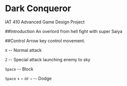 Dark Conqueror
==============
IAT 410 Advanced Game Design Project

##Introduction
An overlord from hell fight with super Saiya

##Control
Arrow key control movement.

`X` -- Normal attack

`Z` -- Special attack launching enemy to sky

`Space` -- Block

`Space` + `←` or `→` -- Dodge